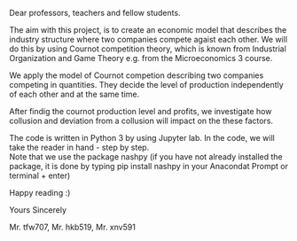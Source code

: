Dear professors, teachers and fellow students.

The aim with this project, is to create an economic model that describes the industry structure where two companies compete agaist each other. We will do this by using Cournot competition theory, which is known from Industrial Organization and Game Theory e.g. from the Microeconomics 3 course.

We apply the model of Cournot competion describing two companies competing in quantities. They decide the level of production independently of each other and at the same time. 

After findig the cournot production level and profits, we investigate how collusion and deviation from a collusion will impact on the these factors. 

The code is written in Python 3 by using Jupyter lab. In the code, we will take the reader in hand - step by step.  
Note that we use the package nashpy (if you have not already installed the package, it is done by typing pip install nashpy in your Anacondat Prompt or terminal + enter)

Happy reading :)

Yours Sincerely

Mr. tfw707, Mr. hkb519, Mr. xnv591
